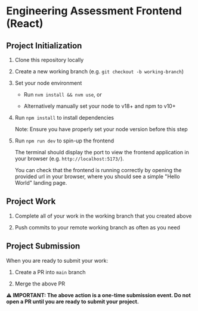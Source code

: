 # Engineering Assessment Frontend (React)

## Project Initialization

1. Clone this repository locally

2. Create a new working branch (e.g. `git checkout -b working-branch`)

3. Set your node environment

   - Run `nvm install && nvm use`, or

   - Alternatively manually set your node to v18+ and npm to v10+

4. Run `npm install` to install dependencies

   Note: Ensure you have properly set your node version before this step

5. Run `npm run dev` to spin-up the frontend

   The terminal should display the port to view the frontend application in your browser (e.g. `http://localhost:5173/`).

   You can check that the frontend is running correctly by opening the provided url in your browser, where you should see a simple "Hello World" landing page.

## Project Work

1. Complete all of your work in the working branch that you created above

2. Push commits to your remote working branch as often as you need

## Project Submission

When you are ready to submit your work:

1. Create a PR into `main` branch

2. Merge the above PR

**⚠️ IMPORTANT: The above action is a one-time submission event. Do not open a PR until you are ready to submit your project.**
